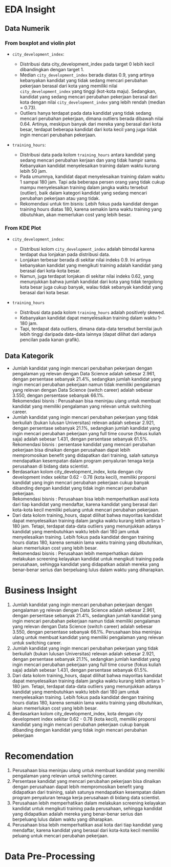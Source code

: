 # EDA Insight

## Data Numerik

### From boxplot and violin plot
- `city_development_index`:
  - Distribusi data city_development_index pada target 0 lebih kecil dibandingkan dengan target 1.
  - Median `city_development_index` berada diatas 0.9, yang artinya kebanyakan kandidat yang tidak sedang mencari perubahan pekerjaan berasal dari kota yang memiliki nilai `city_development_index` yang tinggi (kot-kota maju). Sedangkan, kandidat yang sedang mencari perubahan pekerjaan berasal dari kota dengan nilai `city_development_index` yang lebih rendah (median = 0.73).
  - Outliers hanya terdapat pada data kandidat yang tidak sedang mencari perubahan pekerjaan, dimana outliers berada dibawah nilai 0.64. Artinya, meskipun banyak dari mereka yang berasal dari kota besar, terdapat beberapa kandidat dari kota kecil yang juga tidak ingin mencari perubahan pekerjaan.

- `training_hours`:
  - Distribusi data pada kolom `training_hours` antara kandidat yang sedang mencari perubahan kerjaan dan yang tidak hampir sama. Kebanyakan kandidat menyelesaikan training dalam waktu kurang lebih 50 jam.
  - Pada umumnya, kandidat dapat menyelesaikan training dalam waktu 1 sampai 180 jam. Tapi ada beberapa persen orang yang tidak cukup mampu menyelesaikan training dalam jangka waktu tersebut (outlier), baik dalam kategori kandidat yang sedang mencari perubahan pekerjaan atau yang tidak.
  - Rekomendasi untuk tim bisnis: Lebih fokus pada kandidat dengan training hours diatas 180, karena semakin lama waktu training yang dibutuhkan, akan memerlukan cost yang lebih besar.

### From KDE Plot
- `city_development_index`:
  - Distribusi kolom `city_development_index` adalah bimodal karena terdapat dua lonjakan pada distribusi data.
  - Lonjakan terbesar berada di sekitar nilai indeks 0.9. Ini artinya kebanyakan kandidat yang mengikuti training adalah kandidat yang berasal dari kota-kota besar.
  - Namun, juga terdapat lonjakan di sekitar nilai indeks 0.62, yang menunjukkan bahwa jumlah kandidat dari kota yang tidak tergolong kota besar juga cukup banyak, walau tidak sebanyak kandidat yang berasal dari kota besar.

- `training_hours`
  - Distribusi data pada kolom `training_hours` adalah positively skewed.
  - Kebanyakan kandidat dapat menyelesaikan training dalam waktu 1-180 jam.
  - Tapi, terdapat data outliers, dimana data-data tersebut bernilai jauh lebih tinggi daripada data-data lainnya (dapat dilihat dari adanya pencilan pada kanan grafik).

## Data Kategorik
- Jumlah kandidat yang ingin mencari perubahan pekerjaan dengan pengalaman yg relevan dengan Data Science adalah sebesar 2.961, dengan persentase sebanyak 21.4%, sedangkan jumlah kandidat yang ingin mencari perubahan pekerjaan namun tidak memiliki pengalaman yang relevan dengan Data Science (switch career) adalah sebesar 3.550, dengan persentase sebanyak 66.1%. <br>
Rekomendasi bisnis : Perusahaan bisa meninjau ulang untuk membuat kandidat yang memiliki pengalaman yang relevan untuk switching career.
- Jumlah kandidat yang ingin mencari perubahan pekerjaan yang tidak berkuliah (bukan lulusan Universitas) relevan adalah sebesar 2.921, dengan persentase sebanyak 21.1%, sedangkan jumlah kandidat yang ingin mencari perubahan pekerjaan yang full time course (fokus kuliah saja) adalah sebesar 1.431, dengan persentase sebanyak 61.5%.<br>
Rekomendasi bisnis : persentase kandidat yang mencari perubahan pekerjaan bisa dinaikan dengan perusahaan dapat lebih mempromosikan benefit yang didapatkan dari training, salah satunya mendapatkan kesempatan dalam program penyaluran tenaga kerja perusahaan di bidang data scientist.
- Berdasarkan kolom city_development_index, kota dengan city development index sekitar 0.62 - 0.78 (kota kecil), memiliki proporsi kandidat yang ingin mencari perubahan pekerjaan cukup banyak dibanding dengan kandidat yang tidak ingin mencari perubahan pekerjaan. <br>
Rekomendasi bisnis : Perusahaan bisa lebih memperhatikan asal kota dari tiap kandidat yang mendaftar, karena kandidat yang berasal dari kota-kota kecil memiliki peluang untuk mencari perubahan pekerjaan.
- Dari data kolom training_hours, dapat dilihat bahwa mayoritas kandidat dapat menyelesaikan training dalam jangka waktu kurang lebih antara 1-180 jam. Tetapi, terdapat data-data outliers yang menunjukkan adanya kandidat yang membutuhkan waktu lebih dari 180 jam untuk menyelesaikan training. Lebih fokus pada kandidat dengan training hours diatas 180, karena semakin lama waktu training yang dibutuhkan, akan memerlukan cost yang lebih besar.<br> 
Rekomendasi bisnis : Perusahaan lebih memperhatikan dalam melakukan screening kelayakan kandidat untuk mengikuti training pada perusahaan, sehingga kandidat yang didapatkan adalah mereka yang benar-benar serius dan berpeluang lulus dalam waktu yang diharapkan.


# Business Insight
1. Jumlah kandidat yang ingin mencari perubahan pekerjaan dengan pengalaman yg relevan dengan Data Science adalah sebesar 2.961, dengan persentase sebanyak 21.4%, sedangkan jumlah kandidat yang ingin mencari perubahan pekerjaan namun tidak memiliki pengalaman yang relevan dengan Data Science (switch career) adalah sebesar 3.550, dengan persentase sebanyak 66.1%. Perusahaan bisa meninjau ulang untuk membuat kandidat yang memiliki pengalaman yang relevan untuk switching career.
2. Jumlah kandidat yang ingin mencari perubahan pekerjaan yang tidak berkuliah (bukan lulusan Universitas) relevan adalah sebesar 2.921, dengan persentase sebanyak 21.1%, sedangkan jumlah kandidat yang ingin mencari perubahan pekerjaan yang full time course (fokus kuliah saja) adalah sebesar 1.431, dengan persentase sebanyak 61.5%. 
3. Dari data kolom training_hours, dapat dilihat bahwa mayoritas kandidat dapat menyelesaikan training dalam jangka waktu kurang lebih antara 1-180 jam. Tetapi, terdapat data-data outliers yang menunjukkan adanya kandidat yang membutuhkan waktu lebih dari 180 jam untuk menyelesaikan training. Lebih fokus pada kandidat dengan training hours diatas 180, karena semakin lama waktu training yang dibutuhkan, akan memerlukan cost yang lebih besar.
4. Berdasarkan kolom city_development_index, kota dengan city development index sekitar 0.62 - 0.78 (kota kecil), memiliki proporsi kandidat yang ingin mencari perubahan pekerjaan cukup banyak dibanding dengan kandidat yang tidak ingin mencari perubahan pekerjaan

# Recomendation
1. Perusahaan bisa meninjau ulang untuk membuat kandidat yang memiliki pengalaman yang relevan untuk switching career.
2. Persentase kandidat yang mencari perubahan pekerjaan bisa dinaikan dengan perusahaan dapat lebih mempromosikan benefit yang didapatkan dari training, salah satunya mendapatkan kesempatan dalam program penyaluran tenaga kerja perusahaan di bidang data scientist.
3. Perusahaan lebih memperhatikan dalam melakukan screening kelayakan kandidat untuk mengikuti training pada perusahaan, sehingga kandidat yang didapatkan adalah mereka yang benar-benar serius dan berpeluang lulus dalam waktu yang diharapkan.
4. Perusahaan bisa lebih memperhatikan asal kota dari tiap kandidat yang mendaftar, karena kandidat yang berasal dari kota-kota kecil memiliki peluang untuk mencari perubahan pekerjaan.


 # Data Pre-Processing
 
 
